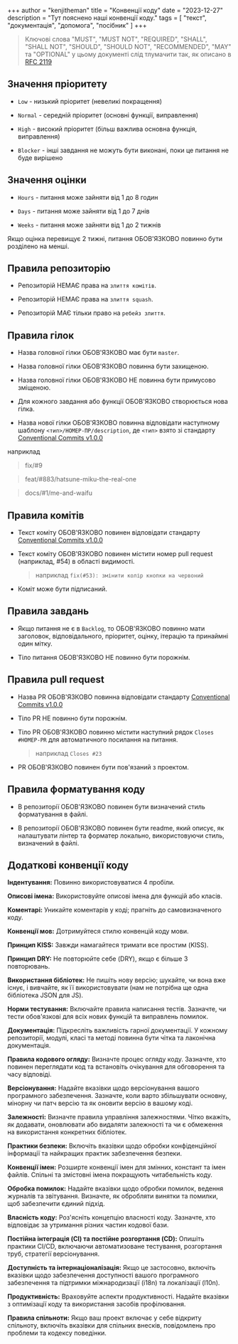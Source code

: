 +++
author = "kenjitheman"
title = "Конвенції коду"
date = "2023-12-27"
description = "Тут пояснено наші конвенції коду."
tags = [
    "текст",
    "документація",
    "допомога",
    "посібник"
]
+++

> Ключові слова "MUST", "MUST NOT", "REQUIRED", "SHALL", "SHALL NOT", "SHOULD", "SHOULD NOT", "RECOMMENDED", "MAY" та "OPTIONAL" у цьому документі слід тлумачити так, як описано в [RFC 2119](https://www.rfc-editor.org/rfc/rfc2119)

## Значення пріоритету

- `Low` - низький пріоритет (невеликі покращення)

- `Normal` - середній пріоритет (основні функції, виправлення)

- `High` - високий пріоритет (більш важлива основна функція, виправлення)

- `Blocker` - інші завдання не можуть бути виконані, поки це питання не буде вирішено

## Значення оцінки

- `Hours` - питання може зайняти від 1 до 8 годин

- `Days` - питання може зайняти від 1 до 7 днів

- `Weeks` - питання може зайняти від 1 до 2 тижнів

Якщо оцінка перевищує 2 тижні, питання ОБОВ'ЯЗКОВО повинно бути розділено на менші.

## Правила репозиторію

- Репозиторій НЕМАЄ права на `злиття комітів`.

- Репозиторій НЕМАЄ права на `злиття squash`.

- Репозиторій МАЄ тільки право на `ребейз злиття`.

## Правила гілок


- Назва головної гілки ОБОВ'ЯЗКОВО має бути `master`.

- Назва головної гілки ОБОВ'ЯЗКОВО повинна бути захищеною.

- Назва головної гілки ОБОВ'ЯЗКОВО НЕ повинна бути примусово зміщеною.

- Для кожного завдання або функції ОБОВ'ЯЗКОВО створюється нова гілка.

- Назва нової гілки ОБОВ'ЯЗКОВО повинна відповідати наступному шаблону `<тип>/НОМЕР-ПР/description`, де `<тип>` взято зі стандарту [Conventional Commits v1.0.0](https://www.conventionalcommits.org/en/v1.0.0/)

наприклад

> fix/#9
  
> feat/#883/hatsune-miku-the-real-one
  
> docs/#1/me-and-waifu

## Правила комітів

- Текст коміту ОБОВ'ЯЗКОВО повинен відповідати стандарту [Conventional Commits v1.0.0](https://www.conventionalcommits.org/en/v1.0.0/)

- Текст коміту ОБОВ'ЯЗКОВО повинен містити номер pull request (наприклад, #54) в області видимості.

  > наприклад `fix(#53): змінити колір кнопки на червоний`
- Коміт може бути підписаний.

## Правила завдань

- Якщо питання не є в `Backlog`, то ОБОВ'ЯЗКОВО повинно мати заголовок, відповідального, пріоритет, оцінку, ітерацію та принаймні один мітку.

- Тіло питання ОБОВ'ЯЗКОВО НЕ повинно бути порожнім.

## Правила pull request

- Назва PR ОБОВ'ЯЗКОВО повинна відповідати стандарту [Conventional Commits v1.0.0](https://www.conventionalcommits.org/en/v1.0.0/)

- Тіло PR НЕ повинно бути порожнім.

- Тіло PR ОБОВ'ЯЗКОВО повинно містити наступний рядок `Closes #НОМЕР-PR` для автоматичного посилання на питання.

  > наприклад `Closes #23`
- PR ОБОВ'ЯЗКОВО повинен бути пов'язаний з проектом.

## Правила форматування коду

- В репозиторії ОБОВ'ЯЗКОВО повинен бути визначений стиль форматування в файлі.

- В репозиторії ОБОВ'ЯЗКОВО повинен бути readme, який описує, як налаштувати лінтер та форматер локально, використовуючи стиль, визначений в файлі.

## Додаткові конвенції коду

**Індентування:** Повинно використовуватися 4 пробіли.

**Описові імена:** Використовуйте описові імена для функцій або класів.

**Коментарі:** Уникайте коментарів у коді; прагніть до самовизначеного коду.

**Конвенції мов:** Дотримуйтеся стилю конвенцій коду мови.

**Принцип KISS:** Завжди намагайтеся тримати все простим (KISS).

**Принцип DRY:** Не повторюйте себе (DRY), якщо є більше 3 повторювань.

**Використання бібліотек:** Не пишіть нову версію; шукайте, чи вона вже існує, і вивчайте, як її використовувати (нам не потрібна ще одна бібліотека JSON для JS).

**Норми тестування:** Включайте правила написання тестів. Зазначте, чи тести обов'язкові для всіх нових функцій та виправлень помилок.

**Документація:** Підкресліть важливість гарної документації. У кожному репозиторії, модулі, класі та методі повинна бути чітка та лаконічна документація.

**Правила кодового огляду:** Визначте процес огляду коду. Зазначте, хто повинен переглядати код та встановіть очікування для обговорення та часу відповіді.

**Версіонування:** Надайте вказівки щодо версіонування вашого програмного забезпечення. Зазначте, коли варто збільшувати основну, мінорну чи патч версію та як оновити версію в вашому коді.


**Залежності:** Визначте правила управління залежностями. Чітко вкажіть, як додавати, оновлювати або видаляти залежності та чи є обмеження на використання конкретних бібліотек.

**Практики безпеки:** Включіть вказівки щодо обробки конфіденційної інформації та найкращих практик забезпечення безпеки.

**Конвенції імен:** Розширте конвенції імен для змінних, констант та імен файлів. Спільні та змістовні імена покращують читабельність коду.

**Обробка помилок:** Надайте вказівки щодо обробки помилок, ведення журналів та звітування. Визначте, як обробляти винятки та помилки, щоб забезпечити єдиний підхід.

**Власність коду:** Роз'ясніть концепцію власності коду. Зазначте, хто відповідає за утримання різних частин кодової бази.

**Постійна інтеграція (CI) та постійне розгортання (CD):** Опишіть практики CI/CD, включаючи автоматизоване тестування, розгортання труб, стратегії версіонування.

**Доступність та інтернаціоналізація:** Якщо це застосовно, включіть вказівки щодо забезпечення доступності вашого програмного забезпечення та підтримки міжнародизації (i18n) та локалізації (l10n).

**Продуктивність:** Враховуйте аспекти продуктивності. Надайте вказівки з оптимізації коду та використання засобів профілювання.

**Правила спільноти:** Якщо ваш проект включає у себе відкриту спільноту, включіть вказівки для спільних внесків, повідомлень про проблеми та кодексу поведінки.
